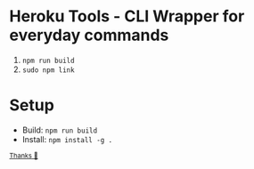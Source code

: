# Heroku Tools - CLI Wrapper for everyday commands

1.  `npm run build`
2.  `sudo npm link`

# Setup

- Build: `npm run build`
- Install: `npm install -g .`

<sup>[Thanks 🙏](https://blog.logrocket.com/building-typescript-cli-node-js-commander/)</sub>
